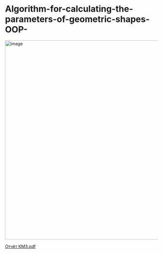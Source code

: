 # Algorithm-for-calculating-the-parameters-of-geometric-shapes-OOP-
<img width="1296" height="656" alt="image" src="https://github.com/user-attachments/assets/a1674f2b-1bee-43bf-bae9-0e8956e3e405" />

[Отчёт КМ3.pdf](https://github.com/user-attachments/files/22196431/3.pdf)
